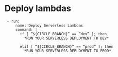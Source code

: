 # Deploy lambdas

     - run:
         name: Deploy Serverless Lambdas
         command: |
           if [ “${CIRCLE_BRANCH}” == “dev” ]; then
             *RUN YOUR SERVERLESS DEPLOYMENT TO DEV*

           elif [ “${CIRCLE_BRANCH}” == “prod” ]; then
             *RUN YOUR SERVERLESS DEPLOYMENT TO PROD*
